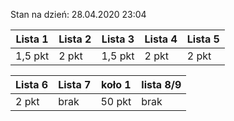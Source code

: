 Stan na dzień: 28.04.2020 23:04

| Lista 1 | Lista 2 | Lista 3 | Lista 4 | Lista 5 |
|---|---|---|---|---|
| 1,5 pkt | 2 pkt | 1,5 pkt | 2 pkt | 2 pkt |

| Lista 6 | Lista 7 | koło 1|  lista 8/9 |
|---|---|---|---|
| 2 pkt | brak | 50 pkt | brak |
